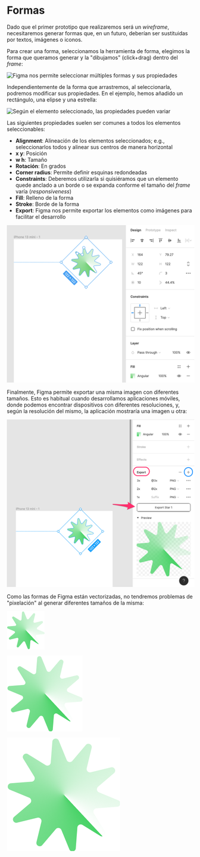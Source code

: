 # Formas

Dado que el primer prototipo que realizaremos será un _wireframe_, necesitaremos generar formas que, en un futuro, deberían ser sustituidas por textos, imágenes o iconos.

Para crear una forma, seleccionamos la herramienta de forma, elegimos la forma que queramos generar y la "dibujamos" (click+drag) dentro del _frame_:

![Figma nos permite seleccionar múltiples formas y sus propiedades](../.gitbook/assets/shape\_tool.png)

Independientemente de la forma que arrastremos, al seleccionarla, podremos modificar sus propiedades. En el ejemplo, hemos añadido un rectángulo, una elipse y una estrella:

![Según el elemento seleccionado, las propiedades pueden variar](../.gitbook/assets/shape\_props.png)

Las siguientes propiedades suelen ser comunes a todos los elementos seleccionables:

* **Alignment**: Alineación de los elementos seleccionados; e.g., seleccionarlos todos y alinear sus centros de manera horizontal
* **x y**: Posición
* **w h**: Tamaño
* **Rotación**: En grados
* **Corner radius**: Permite definir esquinas redondeadas
* **Constraints**: Deberemos utilizarla si quisiéramos que un elemento quede anclado a un borde o se expanda conforme el tamaño del _frame_ varía (_responsiveness_)
* **Fill**: Relleno de la forma
* **Stroke**: Borde de la forma
* **Export**: Figma nos permite exportar los elementos como imágenes para facilitar el desarrollo

![Estrella con una configuración particular](../.gitbook/assets/star.png)

Finalmente, Figma permite exportar una misma imagen con diferentes tamaños. Esto es habitual cuando desarrollamos aplicaciones móviles, donde podemos encontrar dispositivos con diferentes resoluciones, y, según la resolución del mismo, la aplicación mostraría una imagen u otra:

![Podemos añadir diferentes tamaños de exportación pulsando en '+'](../.gitbook/assets/export1.png)

Como las formas de Figma están vectorizadas, no tendremos problemas de "pixelación" al generar diferentes tamaños de la misma:

![1x](<../.gitbook/assets/Star 1.png>)

![2x](<../.gitbook/assets/Star 1@2x.png>)

![3x](<../.gitbook/assets/Star 1@3x.png>)


